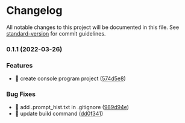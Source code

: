 # Changelog

All notable changes to this project will be documented in this file. See [standard-version](https://github.com/conventional-changelog/standard-version) for commit guidelines.

### 0.1.1 (2022-03-26)


### Features

* 🎸 create console program project ([574d5e8](https://github.com/yeukfei02/console-program/commit/574d5e88486523438750b96552f86bdbd4cc2c00))


### Bug Fixes

* 🐛 add .prompt_hist.txt in .gitignore ([989d94e](https://github.com/yeukfei02/console-program/commit/989d94e972eee614a389e4092d53a3c40920988f))
* 🐛 update build command ([dd0f341](https://github.com/yeukfei02/console-program/commit/dd0f34177a5f9ad1e2dff484497b633b4dad76b0))
